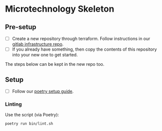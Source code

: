Microtechnology Skeleton
========================

Pre-setup
---------

- [ ] Create a new repository through terraform. Follow instructions in our [gitlab infrastructure repo](https://gitlab.com/generative/infra/gitlab-bootstrap).
- [ ] If you already have something, then copy the contents of this repository into your new one to get started.

The steps below can be kept in the new repo too.

Setup
-----

- [ ] Follow our [poetry setup guide](https://generative.gitlab.io/team/documentation/technical/languages/python/python-setup.html#poetry).


### Linting
Use the script (via Poetry):

```shell
poetry run bin/lint.sh
```
